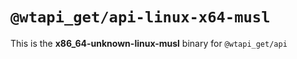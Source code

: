 # `@wtapi_get/api-linux-x64-musl`

This is the **x86_64-unknown-linux-musl** binary for `@wtapi_get/api`
